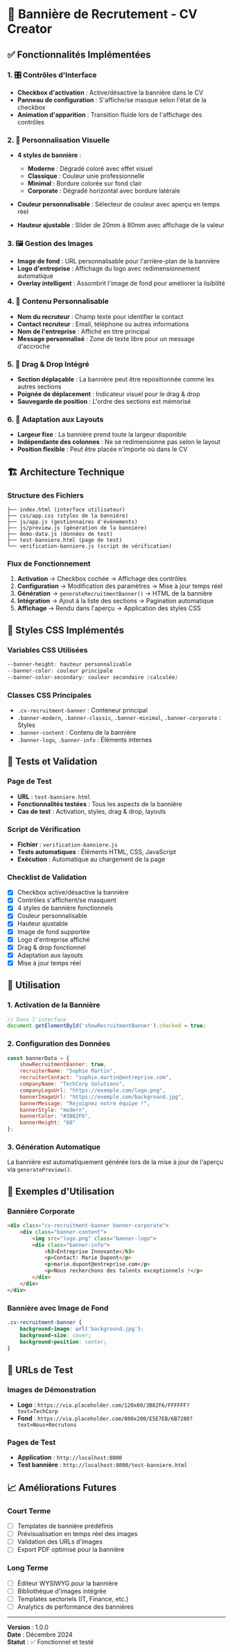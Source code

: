 # 🎯 Bannière de Recrutement - CV Creator

## ✅ Fonctionnalités Implémentées

### 1. 🎛️ Contrôles d'Interface
- **Checkbox d'activation** : Active/désactive la bannière dans le CV
- **Panneau de configuration** : S'affiche/se masque selon l'état de la checkbox
- **Animation d'apparition** : Transition fluide lors de l'affichage des contrôles

### 2. 🎨 Personnalisation Visuelle
- **4 styles de bannière** :
  - **Moderne** : Dégradé coloré avec effet visuel
  - **Classique** : Couleur unie professionnelle
  - **Minimal** : Bordure colorée sur fond clair
  - **Corporate** : Dégradé horizontal avec bordure latérale

- **Couleur personnalisable** : Sélecteur de couleur avec aperçu en temps réel
- **Hauteur ajustable** : Slider de 20mm à 80mm avec affichage de la valeur

### 3. 🖼️ Gestion des Images
- **Image de fond** : URL personnalisable pour l'arrière-plan de la bannière
- **Logo d'entreprise** : Affichage du logo avec redimensionnement automatique
- **Overlay intelligent** : Assombrit l'image de fond pour améliorer la lisibilité

### 4. 📝 Contenu Personnalisable
- **Nom du recruteur** : Champ texte pour identifier le contact
- **Contact recruteur** : Email, téléphone ou autres informations
- **Nom de l'entreprise** : Affiché en titre principal
- **Message personnalisé** : Zone de texte libre pour un message d'accroche

### 5. 🔄 Drag & Drop Intégré
- **Section déplaçable** : La bannière peut être repositionnée comme les autres sections
- **Poignée de déplacement** : Indicateur visuel pour le drag & drop
- **Sauvegarde de position** : L'ordre des sections est mémorisé

### 6. 📐 Adaptation aux Layouts
- **Largeur fixe** : La bannière prend toute la largeur disponible
- **Indépendante des colonnes** : Ne se redimensionne pas selon le layout
- **Position flexible** : Peut être placée n'importe où dans le CV

## 🏗️ Architecture Technique

### Structure des Fichiers
```
├── index.html (interface utilisateur)
├── css/app.css (styles de la bannière)
├── js/app.js (gestionnaires d'événements)
├── js/preview.js (génération de la bannière)
├── demo-data.js (données de test)
├── test-banniere.html (page de test)
└── verification-banniere.js (script de vérification)
```

### Flux de Fonctionnement
1. **Activation** → Checkbox cochée → Affichage des contrôles
2. **Configuration** → Modification des paramètres → Mise à jour temps réel
3. **Génération** → `generateRecruitmentBanner()` → HTML de la bannière
4. **Intégration** → Ajout à la liste des sections → Pagination automatique
5. **Affichage** → Rendu dans l'aperçu → Application des styles CSS

## 🎨 Styles CSS Implémentés

### Variables CSS Utilisées
```css
--banner-height: hauteur personnalisable
--banner-color: couleur principale
--banner-color-secondary: couleur secondaire (calculée)
```

### Classes CSS Principales
- `.cv-recruitment-banner` : Conteneur principal
- `.banner-modern`, `.banner-classic`, `.banner-minimal`, `.banner-corporate` : Styles
- `.banner-content` : Contenu de la bannière
- `.banner-logo`, `.banner-info` : Éléments internes

## 🧪 Tests et Validation

### Page de Test
- **URL** : `test-banniere.html`
- **Fonctionnalités testées** : Tous les aspects de la bannière
- **Cas de test** : Activation, styles, drag & drop, layouts

### Script de Vérification
- **Fichier** : `verification-banniere.js`
- **Tests automatiques** : Éléments HTML, CSS, JavaScript
- **Exécution** : Automatique au chargement de la page

### Checklist de Validation
- [x] Checkbox active/désactive la bannière
- [x] Contrôles s'affichent/se masquent
- [x] 4 styles de bannière fonctionnels
- [x] Couleur personnalisable
- [x] Hauteur ajustable
- [x] Image de fond supportée
- [x] Logo d'entreprise affiché
- [x] Drag & drop fonctionnel
- [x] Adaptation aux layouts
- [x] Mise à jour temps réel

## 🚀 Utilisation

### 1. Activation de la Bannière
```javascript
// Dans l'interface
document.getElementById('showRecruitmentBanner').checked = true;
```

### 2. Configuration des Données
```javascript
const bannerData = {
    showRecruitmentBanner: true,
    recruiterName: "Sophie Martin",
    recruiterContact: "sophie.martin@entreprise.com",
    companyName: "TechCorp Solutions",
    companyLogoUrl: "https://exemple.com/logo.png",
    bannerImageUrl: "https://exemple.com/background.jpg",
    bannerMessage: "Rejoignez notre équipe !",
    bannerStyle: "modern",
    bannerColor: "#3B82F6",
    bannerHeight: "60"
};
```

### 3. Génération Automatique
La bannière est automatiquement générée lors de la mise à jour de l'aperçu via `generatePreview()`.

## 🎯 Exemples d'Utilisation

### Bannière Corporate
```html
<div class="cv-recruitment-banner banner-corporate">
    <div class="banner-content">
        <img src="logo.png" class="banner-logo">
        <div class="banner-info">
            <h3>Entreprise Innovante</h3>
            <p>Contact: Marie Dupont</p>
            <p>marie.dupont@entreprise.com</p>
            <p>Nous recherchons des talents exceptionnels !</p>
        </div>
    </div>
</div>
```

### Bannière avec Image de Fond
```css
.cv-recruitment-banner {
    background-image: url('background.jpg');
    background-size: cover;
    background-position: center;
}
```

## 🔧 URLs de Test

### Images de Démonstration
- **Logo** : `https://via.placeholder.com/120x60/3B82F6/FFFFFF?text=TechCorp`
- **Fond** : `https://via.placeholder.com/800x200/E5E7EB/6B7280?text=Nous+Recrutons`

### Pages de Test
- **Application** : `http://localhost:8000`
- **Test bannière** : `http://localhost:8000/test-banniere.html`

## 📈 Améliorations Futures

### Court Terme
- [ ] Templates de bannière prédéfinis
- [ ] Prévisualisation en temps réel des images
- [ ] Validation des URLs d'images
- [ ] Export PDF optimisé pour la bannière

### Long Terme
- [ ] Éditeur WYSIWYG pour la bannière
- [ ] Bibliothèque d'images intégrée
- [ ] Templates sectoriels (IT, Finance, etc.)
- [ ] Analytics de performance des bannières

---

**Version** : 1.0.0  
**Date** : Décembre 2024  
**Statut** : ✅ Fonctionnel et testé